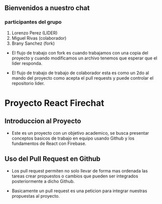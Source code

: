 ## Bienvenidos a nuestro chat

### participantes del grupo
 1. Lorenzo Perez (LIDER)
 2. Miguel Rivas (colaborador)
 3. Brany Sanchez (fork)

- El flujo de trabajo con fork es cuando trabajamos con una copia del proyecto y cuando modificamos un archivo tenemos que esperar que el lider responda.

- El flujo de trabajo de trabajo de colaborador esta es como un 2do al mando del proyecto como acepta el pull requests y puede controlar el repositorio lider.

# Proyecto React Firechat

## Introduccion al Proyecto

- Este es un proyecto con un objetivo academico, se busca presentar conceptos basicos de trabajo en equipo usando Github y los fundamentos de React con Firebase.

## Uso del Pull Request en Github

- Los pull request permiten no solo llevar de forma mas ordenada las tareas crear propuestos o cambios que pueden ser integrados posteriormente a dicho Github.

- Basicamente un pull request es una peticion para integrar nuestras propuestas al proyecto.